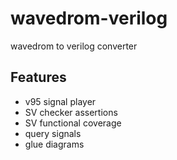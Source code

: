 # wavedrom-verilog
wavedrom to verilog converter

## Features
  * v95 signal player
  * SV checker assertions
  * SV functional coverage
  * query signals
  * glue diagrams

